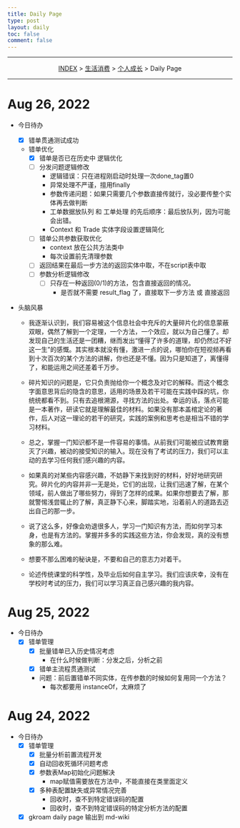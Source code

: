 ```yaml
---
title: Daily Page
type: post
layout: daily
toc: false
comment: false
---
```

---
<span><center>[INDEX](/gknows/index) > [生活消费](/gknows/生活消费) > [个人成长](/gknows/个人成长) > Daily Page</center></span>

---
# Aug 26, 2022
- 今日待办
  - [X] 错单贯通测试成功
  - 错单优化
    - [X] 错单是否已在历史中 逻辑优化
    - [ ] 分发问题逻辑修改
      - 逻辑错误：只在进程刚启动时处理一次done_tag置0
      - 异常处理不严谨，擅用finally
      - 参数传递问题：如果只需要几个参数直接传就行，没必要传整个实体再去做判断
      - 工单数据放队列 和 工单处理 的先后顺序：最后放队列，因为可能会出错。
      - Context 和 Trade 实体字段设置逻辑简化
    - [ ] 错单公共参数获取优化
      - context 放在公共方法类中
      - 每次设置前先清理参数
    - [ ] 返回结果在最后一步方法的返回实体中取，不在script表中取
    - [ ] 参数分析逻辑修改
      - [ ] 只存在一种返回(0/1)的方法，包含直接返回的情况。
        - 是否就不需要 result_flag 了，直接取下一步方法 或 直接返回
    
- 头脑风暴
  
  - 我逐渐认识到，我们容易被这个信息社会中充斥的大量碎片化的信息蒙蔽双眼，偶然了解到一个定理，一个方法，一个效应，就以为自己懂了。却发现自己的生活还是一团糟，继而发出“懂得了许多的道理，却仍然过不好这一生”的感慨。其实根本就没有懂，激进一点的说，哪怕你在短视频再看到十次百次的某个方法的讲解，你也还是不懂。因为只是知道了，离懂得了，和能运用之间还差着千万步。

  - 碎片知识的问题是，它只负责抛给你一个概念及对它的解释。而这个概念字面意思背后的隐含的意思，适用的场景及若干可能在实践中踩的坑，你统统都看不到。只有去追根溯源，寻找方法的出处。幸运的话，落点可能是一本著作，研读它就是理解最佳的材料。如果没有那本盖棺定论的著作，后人对这一理论的若干的研究，实践的案例和思考也是相当不错的学习材料。

  - 总之，掌握一门知识都不是一件容易的事情。从前我们可能被应试教育磨灭了兴趣，被动的接受知识的输入。现在没有了考试的压力，我们可以主动的去学习任何我们感兴趣的内容。

  - 如果真的对某些内容感兴趣，不妨静下来找到好的材料，好好地研究研究。碎片化的内容并非一无是处，它们的出现，让我们迅速了解，在某个领域，前人做出了哪些努力，得到了怎样的成果。如果你想要去了解，那就警惕浅尝辄止的了解，真正静下心来，脚踏实地，沿着前人的道路去迈出自己的那一步。

  - 说了这么多，好像会劝退很多人，学习一门知识有方法，而如何学习本身，也是有方法的。掌握并多多的实践这些方法，你会发现，真的没有想象的那么难。

  - 想要不那么困难的秘诀是，不要和自己的意志力对着干。

  - 论述传统课堂的科学性，及毕业后如何自主学习。我们应该庆幸，没有在学校时考试的压力，我们可以学习真正自己感兴趣的我内容。

# Aug 25, 2022
- 今日待办
  - [X] 错单管理
    - [X] 批量错单已入历史情况考虑
      - 在什么时候做判断：分发之后，分析之前
    - [X] 错单主流程贯通测试
    - 问题：前后置错单不同实体，在传参数的时候如何复用同一个方法？
      - 每次都要用 instanceOf，太麻烦了

# Aug 24, 2022
- 今日待办
  - [X] 错单管理
    - [X] 批量分析前置流程开发
    - [X] 自动回收死循环问题考虑
    - [X] 参数表Map初始化问题解决
      - map赋值需要放在方法中，不能直接在类里面定义
    - [X] 多种表配置缺失或异常情况完善
      - 回收时，查不到特定错误码的配置
      - 回收时，查不到特定错误码的特定分析方法的配置
  - [X] gkroam daily page 输出到 md-wiki
